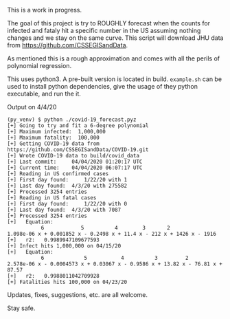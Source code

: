 This is a work in progress.

The goal of this project is try to ROUGHLY forecast when the counts for infected and fataly hit a specific number in the US assuming nothing changes and we stay on the same curve.  This script will download JHU data from https://github.com/CSSEGISandData.

As mentioned this is a rough approximation and comes with all the perils of polynomial regression.

This uses python3.  A pre-built version is located in build.  `example.sh` can be used to install python dependencies, give the usage of they python executable, and run the it.

Output on 4/4/20
```
(py_venv) $ python ./covid-19_forecast.pyz
[+] Going to try and fit a 6-degree polynomial
[+] Maximum infected:  1,000,000
[+] Maximum fatality:  100,000
[+] Getting COVID-19 data from https://github.com/CSSEGISandData/COVID-19.git
[+] Wrote COVID-19 data to build/covid_data
[+] Last commit:     04/04/2020 01:20:17 UTC
[+] Current time:    04/04/2020 06:07:17 UTC
[+] Reading in US confirmed cases
[+] First day found:     1/22/20 with 1
[+] Last day found:  4/3/20 with 275582
[+] Processed 3254 entries
[+] Reading in US fatal cases
[+] First day found:     1/22/20 with 0
[+] Last day found:  4/3/20 with 7087
[+] Processed 3254 entries
[+]   Equation:
           6            5          4        3       2
1.098e-06 x + 0.001852 x - 0.2498 x + 11.4 x - 212 x + 1426 x - 1916
[+]   r2:   0.9989947109677593
[+] Infect hits 1,000,000 on 04/15/20
[+]   Equation:
           6             5           4          3         2
2.578e-06 x - 0.0004573 x + 0.03067 x - 0.9586 x + 13.82 x - 76.81 x + 87.57
[+]   r2:   0.9988011042709928
[+] Fatalities hits 100,000 on 04/23/20
```

Updates, fixes, suggestions, etc. are all welcome.

Stay safe.
